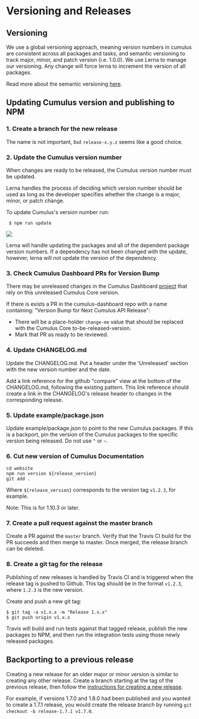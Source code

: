 # Versioning and Releases

## Versioning

We use a global versioning approach, meaning version numbers in cumulus are consistent across all packages and tasks, and semantic versioning to track major, minor, and patch version (i.e. 1.0.0). We use Lerna to manage our versioning. Any change will force lerna to increment the version of all packages.

Read more about the semantic versioning [here](https://docs.npmjs.com/getting-started/semantic-versioning).

## Updating Cumulus version and publishing to NPM

### 1. Create a branch for the new release

The name is not important, but `release-x.y.z` seems like a good choice.

### 2. Update the Cumulus version number

When changes are ready to be released, the Cumulus version number must be updated.

Lerna handles the process of deciding which version number should be used as long as the developer specifies whether the change is a major, minor, or patch change.

To update Cumulus's version number run:

     $ npm run update

![](https://static.notion-static.com/13acbe0a-c59d-4c42-90eb-23d4ec65c9db/Screen_Shot_2018-03-15_at_12.21.16_PM.png)

Lerna will handle updating the packages and all of the dependent package version numbers. If a dependency has not been changed with the update, however, lerna will not update the version of the dependency.

### 3. Check Cumulus Dashboard PRs for Version Bump

There may be unreleased changes in the Cumulus Dashboard [project](https://github.com/nasa/cumulus-dashboard) that rely on this unreleased Cumulus Core version.

If there is exists a PR in the cumulus-dashboard repo with a name containing: "Version Bump for Next Cumulus API Release":
* There will be a place-holder `change-me` value that should be replaced with the Cumulus Core to-be-released-version.
* Mark that PR as ready to be reviewed.

### 4. Update CHANGELOG.md

Update the CHANGELOG.md. Put a header under the 'Unreleased' section with the new version number and the date.

Add a link reference for the github "compare" view at the bottom of the CHANGELOG.md, following the existing pattern. This link reference should create a link in the CHANGELOG's release header to changes in the corresponding release.

### 5. Update example/package.json

Update example/package.json to point to the new Cumulus packages. If this is a backport, pin the version of the Cumulus packages to the specific version being released. Do not use `^` or `~`.

### 6. Cut new version of Cumulus Documentation

```shell
cd website
npm run version ${release_version}
git add .
```

Where `${release_version}` corresponds to the version tag `v1.2.3`, for example.

Note: This is for 1.10.3 or later.

### 7. Create a pull request against the master branch

Create a PR against the `master` branch. Verify that the Travis CI build for the PR succeeds and then merge to master. Once merged, the release branch can be deleted.

### 8. Create a git tag for the release

Publishing of new releases is handled by Travis CI and is triggered when the release tag is pushed to Github. This tag should be in the format `v1.2.3`, where `1.2.3` is the new version.

Create and push a new git tag:

```
$ git tag -a v1.x.x -m "Release 1.x.x"
$ git push origin v1.x.x
```

Travis will build and run tests against that tagged release, publish the new packages to NPM, and then run the integration tests using those newly released packages.

## Backporting to a previous release

Creating a new release for an older major or minor version is similar to creating any other release. Create a branch starting at the tag of the previous release, then follow the [instructions for creating a new release](#updating-cumulus-version-and-publishing-to-npm).

For example, if versions 1.7.0 and 1.8.0 had been published and you wanted to create a 1.7.1 release, you would create the release branch by running `git checkout -b release-1.7.1 v1.7.0`.
